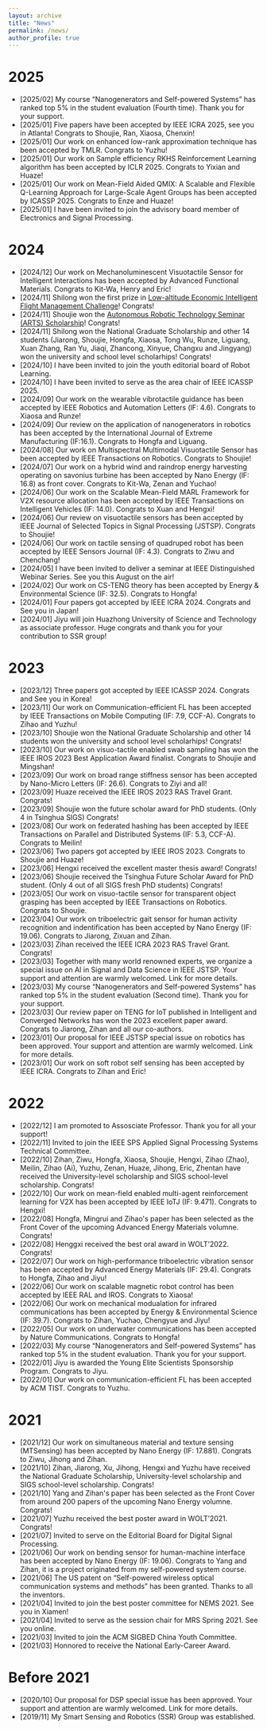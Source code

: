 ```yaml
---
layout: archive
title: "News"
permalink: /news/
author_profile: true
---
```

# 2025
* [2025/02] My course “Nanogenerators and Self-powered Systems” has ranked top 5% in the student evaluation (Fourth time). Thank you for your support.
* [2025/01] Five papers have been accepted by IEEE ICRA 2025, see you in Atlanta! Congrats to Shoujie, Ran, Xiaosa, Chenxin!
* [2025/01] Our work on enhanced low-rank approximation technique has been accepted by TMLR. Congrats to Yuzhu!
* [2025/01] Our work on Sample efficiency RKHS Reinforcement Learning algorithm has been accepted by ICLR 2025. Congrats to Yixian and Huaze!
* [2025/01] Our work on Mean-Field Aided QMIX: A Scalable and Flexible Q-Learning Approach for Large-Scale Agent Groups has been accepted by ICASSP 2025. Congrats to Enze and Huaze!
* [2025/01] I have been invited to join the advisory board member of Electronics and Signal Processing.

# 2024
* [2024/12] Our work on Mechanoluminescent Visuotactile Sensor for Intelligent Interactions has been accepted by Advanced Functional Materials. Congrats to Kit-Wa, Henry and Eric!
* [2024/11] Shilong won the first prize in [Low-altitude Economic Intelligent Flight Management Challenge](https://mp.weixin.qq.com/s/af1aCr-GrmgQDyoqyYVVeA)! Congrats!
* [2024/11] Shoujie won the [Autonomous Robotic Technology Seminar (ARTS) Scholarship](https://mp.weixin.qq.com/s/rtbFD72n1u_5y1bdIoZMUg)! Congrats!
* [2024/11] Shilong won the National Graduate Scholarship and other 14 students (Jiarong, Shoujie, Hongfa, Xiaosa, Tong Wu, Runze, Liguang, Xuan Zhang, Ran Yu, Jiaqi, Zhancong, Xinyue, Changxu and Jingyang) won the university and school level scholarhips! Congrats!
* [2024/10] I have been invited to join the youth editorial board of Robot Learning.
* [2024/10] I have been invited to serve as the area chair of IEEE ICASSP 2025.
* [2024/09] Our work on the wearable vibrotactile guidance has been accepted by lEEE Robotics and Automation Letters (lF: 4.6). Congrats to Xiaosa and Runze!
* [2024/09] Our review on the application of nanogenerators in robotics has been accepted by the International Journal of Extreme Manufacturing (IF:16.1). Congrats to Hongfa and Liguang. 
* [2024/08] Our work on Multispectral Multimodal Visuotactile Sensor has been accepted by IEEE Transactions on Robotics. Congrats to Shoujie!
* [2024/07] Our work on a hybrid wind and raindrop energy harvesting operating on savonius turbine has been accepted by Nano Energy (lF: 16.8) as front cover. Congrats to Kit-Wa, Zenan and Yuchao!
* [2024/06] Our work on the Scalable Mean-Field MARL Framework for V2X resource allocation has been accepted by IEEE Transactions on Intelligent Vehicles (IF: 14.0). Congrats to Xuan and Hengxi!
* [2024/06] Our review on visuotactile sensors has been accepted by IEEE Journal of Selected Topics in Signal Processing (JSTSP). Congrats to Shoujie!
* [2024/06] Our work on tactile sensing of quadruped robot has been accepted by IEEE Sensors Journal (IF: 4.3). Congrats to Ziwu and Chenchang!
* [2024/05] I have been invited to deliver a seminar at IEEE Distinguished Webinar Series. See you this August on the air!
* [2024/02] Our work on CS-TENG theory has been accepted by Energy & Environmental Science (IF: 32.5). Congrats to Hongfa!
* [2024/01] Four papers got accepted by IEEE ICRA 2024. Congrats and See you in Japan!
* [2024/01] Jiyu will join Huazhong University of Science and Technology as associate professor. Huge congrats and thank you for your contribution to SSR group!

# 2023
* [2023/12] Three papers got accepted by IEEE ICASSP 2024. Congrats and See you in Korea!
* [2023/11] Our work on Communication-efficient FL has been accepted by IEEE Transactions on Mobile Computing (IF: 7.9, CCF-A). Congrats to Zihao and Yuzhu!
* [2023/10] Shoujie won the National Graduate Scholarship and other 14 students won the university and school level scholarhips! Congrats!
* [2023/10] Our work on visuo-tactile enabled swab sampling has won the IEEE IROS 2023 Best Application Award finalist. Congrats to Shoujie and Mingshan!
* [2023/09] Our work on broad range stiffness sensor has been accepted by Nano-Micro Letters (IF: 26.6). Congrats to Ziyi and all!
* [2023/09] Huaze received the IEEE IROS 2023 RAS Travel Grant. Congrats!
* [2023/09] Shoujie won the future scholar award for PhD students. (Only 4 in Tsinghua SIGS) Congrats!
* [2023/08] Our work on federated hashing has been accepted by IEEE Transactions on Parallel and Distributed Systems (IF: 5.3, CCF-A). Congrats to Meilin!
* [2023/06] Two papers got accepted by IEEE IROS 2023. Congrats to Shoujie and Huaze!
* [2023/06] Hengxi received the excellent master thesis award! Congrats!
* [2023/06] Shoujie received the Tsinghua Future Scholar Award for PhD student. (Only 4 out of all SIGS fresh PhD students) Congrats!
* [2023/05] Our work on visuo-tactile sensor for transparent object grasping has been accepted by IEEE Transactions on Robotics. Congrats to Shoujie.
* [2023/04] Our work on triboelectric gait sensor for human activity recognition and indentification has been accepted by Nano Energy (IF: 19.06). Congrats to Jiarong, Zixuan and Zihan.
* [2023/03] Zihan received the IEEE ICRA 2023 RAS Travel Grant. Congrats!
* [2023/03] Together with many world renowned experts, we organize a special issue on AI in Signal and Data Science in IEEE JSTSP. Your support and attention are warmly welcomed. Link for more details.
* [2023/03] My course “Nanogenerators and Self-powered Systems” has ranked top 5% in the student evaluation (Second time). Thank you for your support.
* [2023/03] Our review paper on TENG for IoT published in Intelligent and Converged Networks has won the 2023 excellent paper award. Congrats to Jiarong, Zihan and all our co-authors.
* [2023/01] Our proposal for IEEE JSTSP special issue on robotics has been approved. Your support and attention are warmly welcomed. Link for more details.
* [2023/01] Our work on soft robot self sensing has been accepted by IEEE ICRA. Congrats to Zihan and Eric!

# 2022
* [2022/12] I am promoted to Assosciate Professor. Thank you for all your support!
* [2022/11] Invited to join the IEEE SPS Applied Signal Processing Systems Technical Committee.
* [2022/10] Zihan, Ziwu, Hongfa, Xiaosa, Shoujie, Hengxi, Zihao (Zhao), Meilin, Zihao (Ai), Yuzhu, Zenan, Huaze, Jihong, Eric, Zhentan have received the University-level scholarship and SIGS school-level scholarship. Congrats!
* [2022/10] Our work on mean-field enabled multi-agent reinforcement learning for V2X has been accepted by IEEE IoTJ (IF: 9.471). Congrats to Hengxi!
* [2022/08] Hongfa, Mingrui and Zihao's paper has been selected as the Front Cover of the upcoming Advanced Energy Materials volumne. Congrats!
* [2022/08] Henggxi received the best oral award in WOLT’2022. Congrats!
* [2022/07] Our work on high-performance triboelectric vibration sensor has been accepted by Advanced Energy Materials (IF: 29.4). Congrats to Hongfa, Zihao and Jiyu!
* [2022/06] Our work on scalable magnetic robot control has been accepted by IEEE RAL and IROS. Congrats to Xiaosa!
* [2022/06] Our work on mechanical modualation for infrared communications has been accepted by Energy & Environmental Science (IF: 39.7). Congrats to Zihan, Yuchao, Chengyue and Jiyu!
* [2022/05] Our work on underwater communications has been accepted by Nature Communications. Congrats to Hongfa!
* [2022/03] My course “Nanogenerators and Self-powered Systems” has ranked top 5% in the student evaluation. Thank you for your support.
* [2022/01] Jiyu is awarded the Young Elite Scientists Sponsorship Program. Congrats to Jiyu.
* [2022/01] Our work on communication-efficient FL has been accepted by ACM TIST. Congrats to Yuzhu.

# 2021
* [2021/12] Our work on simultaneous material and texture sensing (MTSensing) has been accepted by Nano Energy (IF: 17.881). Congrats to Ziwu, Jihong and Zihan.
* [2021/10] Zihan, Jiarong, Xu, Jihong, Hengxi and Yuzhu have received the National Graduate Scholarship, University-level scholarship and SIGS school-level scholarship. Congrats!
* [2021/10] Yang and Zihan's paper has been selected as the Front Cover from around 200 papers of the upcoming Nano Energy volumne. Congrats!
* [2021/07] Yuzhu received the best poster award in WOLT’2021. Congrats!
* [2021/07] Invited to serve on the Editorial Board for Digital Signal Processing.
* [2021/06] Our work on bending sensor for human-machine interface has been accepted by Nano Energy (IF: 19.06). Congrats to Yang and Zihan, it is a project originated from my self-powered system course.
* [2021/06] The US patent on “Self-powered wireless optical communication systems and methods” has been granted. Thanks to all the inventors.
* [2021/04] Invited to join the best poster committee for NEMS 2021. See you in Xiamen!
* [2021/04] Invited to serve as the session chair for MRS Spring 2021. See you online.
* [2021/03] Invited to join the ACM SIGBED China Youth Committee.
* [2021/03] Honnored to receive the National Early-Career Award.

# Before 2021
* [2020/10] Our proposal for DSP special issue has been approved. Your support and attention are warmly welcomed. Link for more details.
* [2019/11] My Smart Sensing and Robotics (SSR) Group was established.
